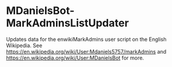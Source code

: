# MDanielsBot-MarkAdminsListUpdater
Updates data for the enwikiMarkAdmins user script on the English Wikipedia. See https://en.wikipedia.org/wiki/User:Mdaniels5757/markAdmins and https://en.wikipedia.org/wiki/User:MDanielsBot for more.
